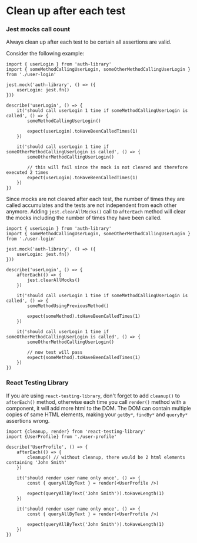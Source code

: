 # Clean up after each test

### Jest mocks call count

Always clean up after each test to be certain all assertions are valid.

Consider the following example:


```
import { userLogin } from 'auth-library'
import { someMethodCallingUserLogin, someOtherMethodCallingUserLogin } from './user-login'

jest.mock('auth-library', () => ({
	userLogin: jest.fn()
}))

describe('userLogin', () => {
	it('should call userLogin 1 time if someMethodCallingUserLogin is called', () => {
		someMethodCallingUserLogin()
		
		expect(userLogin).toHaveBeenCalledTimes(1)
	})
	
	it('should call userLogin 1 time if someOtherMethodCallingUserLogin is called', () => {
		someOtherMethodCallingUserLogin()
		
		// this will fail since the mock is not cleared and therefore executed 2 times
		expect(userLogin).toHaveBeenCalledTimes(1)
	})
})

```

Since mocks are not cleared after each test, the number of times they are called accumulates and the tests are not independent from each other anymore. Adding `jest.clearAllMocks()` call to `afterEach` method will clear the mocks including the number of times they have been called.


```
import { userLogin } from 'auth-library'
import { someMethodCallingUserLogin, someOtherMethodCallingUserLogin } from './user-login'

jest.mock('auth-library', () => ({
	userLogin: jest.fn()
}))

describe('userLogin', () => {
	afterEach(() => {
		jest.clearAllMocks()
	})
	
	it('should call userLogin 1 time if someMethodCallingUserLogin is called', () => {
		someMethodUsingPreviousMethod()
		
		expect(someMethod).toHaveBeenCalledTimes(1)
	})
	
	it('should call userLogin 1 time if someOtherMethodCallingUserLogin is called', () => {
		someOtherMethodCallingUserLogin()
		
		// now test will pass
		expect(someMethod).toHaveBeenCalledTimes(1)
	})
})

```

### React Testing Library

If you are using `react-testing-library`, don't forget to add `cleanup()` to `afterEach()` method, otherwise each time you call `render()` method with a component, it will add more html to the DOM. The DOM can contain multiple copies of same HTML elements, making your `getBy*`, `findBy*` and `queryBy*` assertions wrong. 

```
import {cleanup, render} from 'react-testing-library'
import {UserProfile} from './user-profile'

describe('UserProfile', () => {
	afterEach(() => {
		cleanup() // without cleanup, there would be 2 html elements containing 'John Smith'
	})
	
	it('should render user name only once', () => {
		const { queryAllByText } = render(<UserProfile />)
		
		expect(queryAllByText('John Smith')).toHaveLength(1)
	})
	
	it('should render user name only once', () => {
		const { queryAllByText } = render(<UserProfile />)
		
		expect(queryAllByText('John Smith')).toHaveLength(1)
	})
})

```







